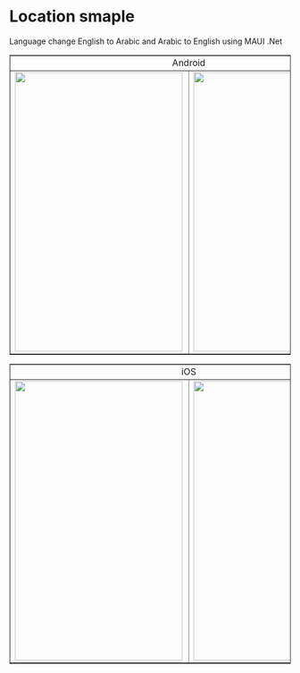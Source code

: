 # Location smaple
Language change English to Arabic and Arabic to English using MAUI .Net

<TABLE BORDER=1 CELLPSACING=3 CELLPADDING=%3>

 <TD ALIGN="center" COLSPAN="2">Android<TR>

 <TD ALIGN="center"><img align="left" width="300" height="500"  src="https://user-images.githubusercontent.com/5494166/172012935-c4526320-de8d-4fe6-a25e-5a367f7d5182.png">
<TD ALIGN="center"> <img align="left" width="300" height="500"  src="https://user-images.githubusercontent.com/5494166/172012939-d4c49ea6-fd29-4aa3-b34f-6d89a4f1f263.png">

</TR>
</TABLE>

<TABLE BORDER=1 CELLPSACING=3 CELLPADDING=%3>

 <TD ALIGN="center" COLSPAN="2">iOS<TR>

 <TD ALIGN="center"><img align="left" width="300" height="500"  src="https://user-images.githubusercontent.com/5494166/172012941-c1905b0b-4a55-4bac-8202-83f5b6f9c79f.png">
<TD ALIGN="center"><img align="left" width="300" height="500"  src="https://user-images.githubusercontent.com/5494166/172012944-28c8efe4-6d15-4d81-93e7-1b566782eae9.png">

</TR>
</TABLE>


